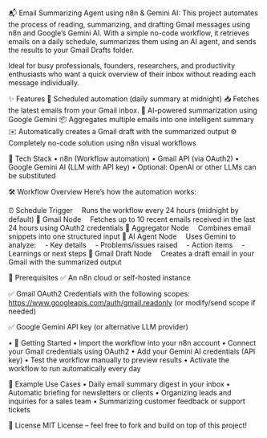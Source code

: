 📬 Email Summarizing Agent using n8n & Gemini AI:
This project automates the process of reading, summarizing, and drafting Gmail messages using n8n and Google’s Gemini AI. With a simple no-code workflow, it retrieves emails on a daily schedule, summarizes them using an AI agent, and sends the results to your Gmail Drafts folder.

Ideal for busy professionals, founders, researchers, and productivity enthusiasts who want a quick overview of their inbox without reading each message individually.

✨ Features
🔁 Scheduled automation (daily summary at midnight)
📥 Fetches the latest emails from your Gmail inbox.
🧠 AI-powered summarization using Google Gemini
📦 Aggregates multiple emails into one intelligent summary
✉️ Automatically creates a Gmail draft with the summarized output
⚙️ Completely no-code solution using n8n visual workflows

🧰 Tech Stack
•	n8n (Workflow automation)
•	Gmail API (via OAuth2)
•	Google Gemini AI (LLM with API key)
•	Optional: OpenAI or other LLMs can be substituted

🛠 Workflow Overview
Here’s how the automation works:

⏰ Schedule Trigger
 Runs the workflow every 24 hours (midnight by default)
📩 Gmail Node
 Fetches up to 10 recent emails received in the last 24 hours using OAuth2 credentials
🔗 Aggregator Node
 Combines email snippets into one structured input
🤖 AI Agent Node
 Uses Gemini to analyze:
 - Key details
 - Problems/issues raised
 - Action items
 - Learnings or next steps
📝 Gmail Draft Node
 Creates a draft email in your Gmail with the summarized output

🔐 Prerequisites
✅ An n8n cloud or self-hosted instance

✅ Gmail OAuth2 Credentials with the following scopes:
https://www.googleapis.com/auth/gmail.readonly
(or modify/send scope if needed)

✅ Google Gemini API key (or alternative LLM provider)

•	🚀 Getting Started
•	Import the workflow into your n8n account
•	Connect your Gmail credentials using OAuth2
•	Add your Gemini AI credentials (API key)
•	Test the workflow manually to preview results
•	Activate the workflow to run automatically every day

🧪 Example Use Cases
•	Daily email summary digest in your inbox
•	Automatic briefing for newsletters or clients
•	Organizing leads and inquiries for a sales team
•	Summarizing customer feedback or support tickets

📝 License
MIT License – feel free to fork and build on top of this project!


